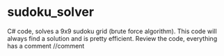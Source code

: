 # sudoku_solver
C# code, solves a 9x9 sudoku grid (brute force algorithm). This code
will always find a solution and is pretty efficient.
Review the code, everything has a comment //comment
